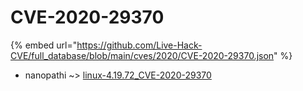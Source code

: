 # CVE-2020-29370
{% embed url="https://github.com/Live-Hack-CVE/full_database/blob/main/cves/2020/CVE-2020-29370.json" %}

* nanopathi ~> [linux-4.19.72_CVE-2020-29370](https://www.alice-snow.ru/2020/database/cve-2020-29370/linux-4.19.72_cve-2020-29370-nanopathi)